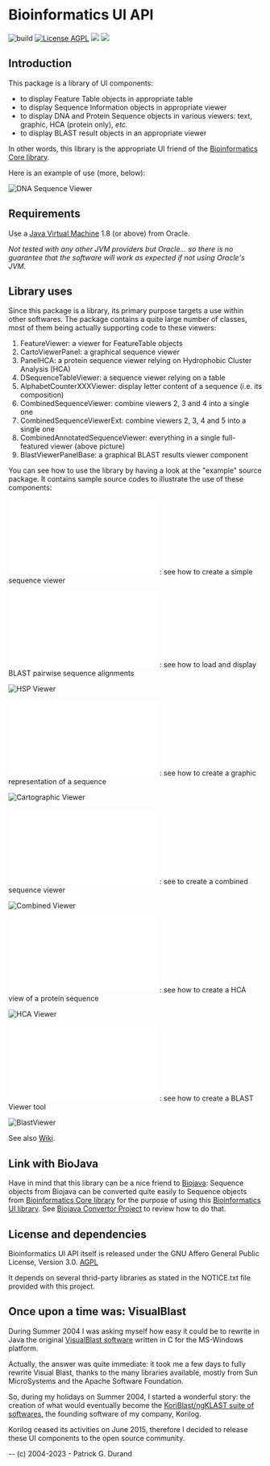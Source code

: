 # Bioinformatics UI API

![build](https://github.com/pgdurand/Bioinformatics-UI-API/actions/workflows/ant.yml/badge.svg) [![License AGPL](https://img.shields.io/badge/license-Affero%20GPL%203.0-blue.svg)](https://www.gnu.org/licenses/agpl-3.0.txt) [![](https://img.shields.io/badge/platform-Java--1.8+-yellow.svg)](http://www.oracle.com/technetwork/java/javase/downloads/index.html) [![](https://img.shields.io/badge/run_on-Linux--Mac_OSX--Windows-yellowgreen.svg)]()



## Introduction

This package is a library of UI components:

* to display Feature Table objects in appropriate table 
* to display Sequence Information objects in appropriate viewer
* to display DNA and Protein Sequence objects in various viewers: text, graphic, HCA (protein only), *etc.*
* to display BLAST result objects in an appropriate viewer


In other words, this library is the appropriate UI friend of the [Bioinformatics Core library](https://github.com/pgdurand/Bioinformatics-Core-API).

Here is an example of use (more, below):

![DNA Sequence Viewer](doc/bioinformatics-ui-viewer.png)

## Requirements

Use a [Java Virtual Machine](http://www.oracle.com/technetwork/java/javase/downloads/index.html) 1.8 (or above) from Oracle. 

*Not tested with any other JVM providers but Oracle... so there is no guarantee that the software will work as expected if not using Oracle's JVM.*

## Library uses

Since this package is a library, its primary purpose targets a use within other softwares. The package contains a quite large number of classes, most of them being actually supporting code to these viewers:

1. FeatureViewer: a viewer for FeatureTable objects
2. CartoViewerPanel: a graphical sequence viewer
3. PanelHCA: a protein sequence viewer relying on Hydrophobic Cluster Analysis (HCA)
4. DSequenceTableViewer: a sequence viewer relying on a table
5. AlphabetCounterXXXViewer: display letter content of a sequence (i.e. its composition)
6. CombinedSequenceViewer: combine viewers 2, 3 and 4 into a single one
7. CombinedSequenceViewerExt: combine viewers 2, 3, 4 and 5 into a single one
8. CombinedAnnotatedSequenceViewer: everything in a single full-featured viewer (above picture)
9. BlastViewerPanelBase: a graphical BLAST results viewer component

You can see how to use the library by having a look at the "example" source package. It contains sample source codes to illustrate the use of these components:

![BasicSequenceViewer](src/example/BasicSequenceViewer.java): see how to create a simple sequence viewer

![HSPSequenceViewer](src/example/HSPSequenceViewer.java): see how to load and display BLAST pairwise sequence alignments

![HSP Viewer](doc/HSPSequenceViewer.png)

![CartoViewerPanelApp](src/example/CartoViewerPanelApp.java): see how to create a graphic representation of a sequence

![Cartographic Viewer](doc/CartoViewer.png)

![CombinedSequenceViewerApp](src/example/CombinedSequenceViewerApp.java): see to create a combined sequence viewer

![Combined Viewer](doc/CombinedSequenceViewer.png)

![HCAViewerApplet](src/example/HCAViewerApplet.java): see how to create a HCA view of a protein sequence

![HCA Viewer](doc/HCAView.png)

![BlastViewer](src/example/BasicBlastViewer.java): see how to create a BLAST Viewer tool

![BlastViewer](doc/BlastViewer.png)

See also [Wiki](https://github.com/pgdurand/Bioinformatics-UI-API/wiki).

## Link with BioJava

Have in mind that this library can be a nice friend to [Biojava](http://biojava.org): Sequence objects from Biojava can be converted quite easily to Sequence objects from [Bioinformatics Core library](https://github.com/pgdurand/Bioinformatics-Core-API) for the purpose of using this [Bioinformatics UI library](https://github.com/pgdurand/Bioinformatics-UI-API). See [Biojava Convertor Project](https://github.com/pgdurand/BiojavaConvertor) to review how to do that.

## License and dependencies

Bioinformatics UI API itself is released under the GNU Affero General Public License, Version 3.0. [AGPL](https://www.gnu.org/licenses/agpl-3.0.txt)

It depends on several thrid-party libraries as stated in the NOTICE.txt file provided with this project.

## Once upon a time was: VisualBlast

During Summer 2004 I was asking myself how easy it could be to rewrite in Java the original [VisualBlast software](http://www.ncbi.nlm.nih.gov/pubmed/9283755) written in C for the MS-Windows platform.

Actually, the answer was quite immediate: it took me a few days to fully rewrite Visual Blast, thanks to the many libraries available, mostly from Sun MicroSystems and the Apache Software Foundation.

So, during my holidays on Summer 2004, I started a wonderful story: the creation of what would eventually become the [KoriBlast/ngKLAST suite of softwares](http://plealog.com/korilog/product-sheets/ngKLAST.pdf), the founding software of my company, Korilog.

Korilog ceased its activities on June 2015, therefore I decided to release these UI components to the open source community. 

--
(c) 2004-2023 - Patrick G. Durand
